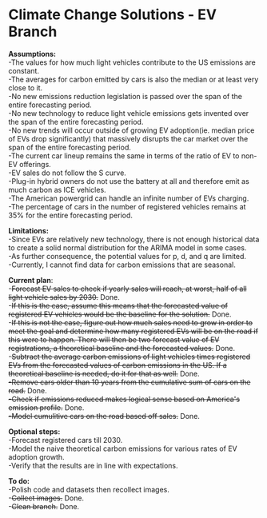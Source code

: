 # Climate Change Solutions - EV Branch
<b>Assumptions:</b>\
-The values for how much light vehicles contribute to the US emissions are constant.\
-The averages for carbon emitted by cars is also the median or at least very close to it.\
-No new emissions reduction legislation is passed over the span of the entire forecasting period.\
-No new technology to reduce light vehicle emissions gets invented over the span of the entire forecasting period.\
-No new trends will occur outside of growing EV adoption(ie. median price of EVs drop significantly) that massively disrupts the car market over the span of the entire forecasting period.\
-The current car lineup remains the same in terms of the ratio of EV to non-EV offerings.\
-EV sales do not follow the S curve.\
-Plug-in hybrid owners do not use the battery at all and therefore emit as much carbon as ICE vehicles.\
-The American powergrid can handle an infinite number of EVs charging.\
-The percentage of cars in the number of registered vehicles remains at 35% for the entire forecasting period.

<b>Limitations:</b>\
-Since EVs are relatively new technology, there is not enough historical data to create a solid normal distribution for the ARIMA model in some cases.\
-As further consequence, the potential values for p, d, and q are limited.\
-Currently, I cannot find data for carbon emissions that are seasonal.

<b>Current plan</b>:\
-~~Forecast EV sales to check if yearly sales will reach, at worst, half of all light vehicle sales by 2030.~~ Done.\
-~~If this is the case, assume this means that the forecasted value of registered EV vehicles would be the baseline for the solution.~~ Done.\
-~~If this is not the case, figure out how much sales need to grow in order to meet the goal and determine how many registered EVs will be on the road if this were to happen. There will then be two forecast value of EV registrations, a theoretical baseline and the forecasted values.~~ Done.\
-~~Subtract the average carbon emissions of light vehicles times registered EVs from the forecasted values of carbon emissions in the US. If a theoretical baseline is needed, do it for that as well.~~ Done.\
~~-Remove cars older than 10 years from the cumulative sum of cars on the road.~~ Done.\
~~-Check if emissions reduced makes logical sense based on America's emission profile.~~ Done.\
~~-Model cumulitive cars on the road based off sales.~~ Done.

<b>Optional steps:</b>\
-Forecast registered cars till 2030.\
-Model the naive theoretical carbon emissions for various rates of EV adoption growth.\
-Verify that the results are in line with expectations.

<b>To do:</b>\
-Polish code and datasets then recollect images.\
-~~Collect images.~~ Done.\
-~~Clean branch.~~ Done.
